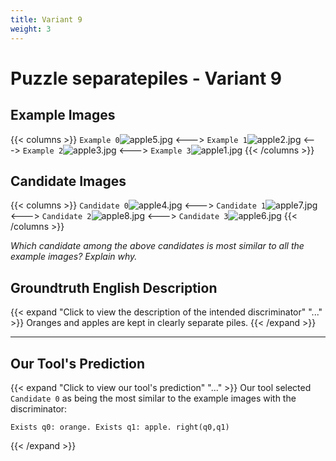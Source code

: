 ```yaml
---
title: Variant 9
weight: 3
---
```


# Puzzle separatepiles - Variant 9

## Example Images
{{< columns >}}
`Example 0`![apple5.jpg](/natscene-data/images/apple5.jpg)
<--->
`Example 1`![apple2.jpg](/natscene-data/images/apple2.jpg)
<--->
`Example 2`![apple3.jpg](/natscene-data/images/apple3.jpg)
<--->
`Example 3`![apple1.jpg](/natscene-data/images/apple1.jpg)
{{< /columns >}}

## Candidate Images
{{< columns >}}
`Candidate 0`![apple4.jpg](/natscene-data/images/apple4.jpg)
<--->
`Candidate 1`![apple7.jpg](/natscene-data/images/apple7.jpg)
<--->
`Candidate 2`![apple8.jpg](/natscene-data/images/apple8.jpg)
<--->
`Candidate 3`![apple6.jpg](/natscene-data/images/apple6.jpg)
{{< /columns >}}

*Which candidate among the above candidates is most similar to all the example images? Explain why.*

## Groundtruth English Description

{{< expand "Click to view the description of the intended discriminator" "..." >}}
Oranges and apples are kept in clearly separate piles.
{{< /expand >}}

---



## Our Tool's Prediction

{{< expand "Click to view our tool's prediction" "..." >}}
Our tool selected `Candidate 0` as being the most similar to the example images with the discriminator:
```plaintext
Exists q0: orange. Exists q1: apple. right(q0,q1)
```
{{< /expand >}}
